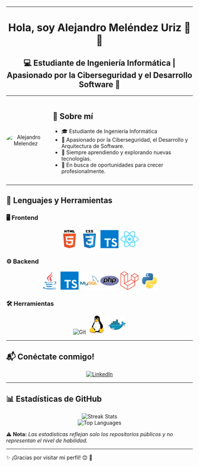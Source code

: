 -----------------------------------------------------------------------------------------

<h1 align="center">Hola, soy Alejandro Meléndez Uriz 👋🤖</h1>

<h2 align="center">💻 Estudiante de Ingeniería Informática | Apasionado por la Ciberseguridad y el Desarrollo Software 🚀</h2>

-----------------------------------------------------------------------------------------

<div align="center" style="display: flex; align-items: center; gap: 20px;">
    <img src="https://github.com/user-attachments/assets/d07eab4f-ef39-4efa-8f99-1879d7c04775" alt="Alejandro Melendez" width="150" style="border-radius: 50%;" />
    <div align="left">
      <h2>🌟 Sobre mí</h2>
      <ul>
        <li>🎓 Estudiante de Ingeniería Informática</li>
        <li>🔐 Apasionado por la Ciberseguridad, el Desarrollo y Arquitectura de Software.</li>
        <li>🚀 Siempre aprendiendo y explorando nuevas tecnologías.</li>
        <li>🎯 En busca de oportunidades para crecer profesionalmente.</li>
      </ul>
    </div>
</div>

-----------------------------------------------------------------------------------------

## 🚀 Lenguajes y Herramientas

### 🖥️ Frontend
<p align="center">
    <img src="https://raw.githubusercontent.com/devicons/devicon/master/icons/html5/html5-original-wordmark.svg" alt="HTML5" width="50" height="50"/>
    <img src="https://raw.githubusercontent.com/devicons/devicon/master/icons/css3/css3-original-wordmark.svg" alt="CSS3" width="50" height="50"/>
    <img src="https://raw.githubusercontent.com/devicons/devicon/master/icons/typescript/typescript-original.svg" alt="TypeScript" width="50" height="50"/>
    <img src="https://raw.githubusercontent.com/devicons/devicon/master/icons/react/react-original.svg" alt="React" width="50" height="50"/>
</p>

### ⚙️ Backend
<p align="center">
    <img src="https://raw.githubusercontent.com/devicons/devicon/master/icons/java/java-original.svg" alt="Java" width="50" height="50"/>
    <img src="https://raw.githubusercontent.com/devicons/devicon/master/icons/typescript/typescript-original.svg" alt="TypeScript" width="50" height="50"/>
    <img src="https://raw.githubusercontent.com/devicons/devicon/master/icons/mysql/mysql-original-wordmark.svg" alt="MySQL" width="50" height="50"/>
    <img src="https://raw.githubusercontent.com/devicons/devicon/master/icons/php/php-original.svg" alt="PHP" width="50" height="50"/>
    <img src="https://raw.githubusercontent.com/devicons/devicon/master/icons/laravel/laravel-original.svg" alt="Laravel" width="50" height="50"/>
    <img src="https://raw.githubusercontent.com/devicons/devicon/master/icons/python/python-original.svg" alt="Python" width="50" height="50"/>
</p>

### 🛠️ Herramientas
<p align="center">
    <img src="https://www.vectorlogo.zone/logos/git-scm/git-scm-icon.svg" alt="Git" width="50" height="50"/>
    <img src="https://raw.githubusercontent.com/devicons/devicon/master/icons/linux/linux-original.svg" alt="Linux" width="50" height="50"/>
    <img src="https://raw.githubusercontent.com/devicons/devicon/master/icons/docker/docker-original.svg" alt="Docker" width="50" height="50"/>
</p>

-----------------------------------------------------------------------------------------

## 📬 Conéctate conmigo!

<p align="center">
    <a href="https://linkedin.com/in/alejandro-meléndez-526795291" target="_blank">
        <img src="https://raw.githubusercontent.com/rahuldkjain/github-profile-readme-generator/master/src/images/icons/Social/linked-in-alt.svg" alt="LinkedIn" width="40" height="40"/>
    </a>
</p>

-----------------------------------------------------------------------------------------

## 📊 Estadísticas de GitHub

<p align="center">
    <img src="https://github-readme-streak-stats.herokuapp.com/?user=amlndz&theme=algolia" alt="Streak Stats"/>
    <br/>
    <img src="https://github-readme-stats.vercel.app/api/top-langs?username=amlndz&show_icons=true&locale=en&layout=compact&theme=algolia" alt="Top Languages" height="192px"/>
</p>

⚠️ **Nota:** *Las estadísticas reflejan solo los repositorios públicos y no representan el nivel de habilidad.*

-----------------------------------------------------------------------------------------

✨ ¡Gracias por visitar mi perfil! 😊 🚀
